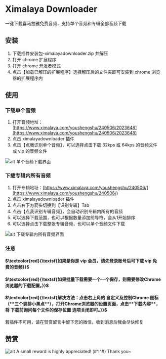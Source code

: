 # Ximalaya Downloader

一键下载喜马拉雅免费音频，支持单个音频和专辑全部音频下载

## 安装

1. 下载插件安装包-ximalayadownloader.zip 并解压
2. 打开 chrome 扩展程序
3. 打开 chrome 开发者模式
4. 点击【加载已解压的扩展程序】选择解压后的文件夹即可安装到 chrome 浏览器的扩展程序内

## 使用

### 下载单个音频

1. 打开音频地址：[https://www.ximalaya.com/youshengshu/240506/2023648](https://www.ximalaya.com/youshengshu/240506/2023648)
2. 点击 ximalayadownloader 插件
3. 点击【点我识别单个音频】，可以选择点击下载 32kps 或 64kps 的音频文件或 vip 的音频文件

![alt 单个音频下载界面](http://ww1.sinaimg.cn/large/007ZqBsIgy1gmqtyz6f11j31km0smwjm.jpg)

### 下载专辑内所有音频

1. 打开专辑地址：[https://www.ximalaya.com/youshengshu/240506/](https://www.ximalaya.com/youshengshu/240506/)
2. 点击 ximalayadownloader 插件
3. 点击右下方箭头切换到【识别专辑】Tab
4. 点击【点我识别专辑音频】，会自动识别专辑内所有的音频
5. 可以选择下载范围，也可以根据数量添加前导符，会从1开始排序
6. 可以选择点击下载整张专辑音频，也可以单个音频文件下载

![alt 下载专辑内所有音频界面](http://tva1.sinaimg.cn/large/8d9d72abgy1hbnn8n6vf3j20jg0qmn74.jpg)

### 注意
#### $\textcolor{red}{\textsf{如果是你是 vip 会员，请先登录账号后可下载 vip 免费的音频}}$

#### $\textcolor{red}{\textsf{如果批量下载需要一个一个保存，则需要修改Chrome浏览器的下载配置。}}$ 
#### $\textcolor{red}{\textsf{解决方法：点击右上角的 自定义及控制Chrome 图标（**三个竖排小黑点**），打开Chrome浏览器的设置页面，点击**下载内容**，将 下载前询问每个文件的保存位置 选项关闭即可。}}$ 


若插件不可用，请在赞赏留言中留下您的微信，收到消息后我会尽快修复

## 赞赏

![alt A small reward is highly appreciated! (#^.^#) Thank you~](http://ww1.sinaimg.cn/large/007ZqBsIgy1gmqu5iv36gj30fp0fodgj.jpg)
